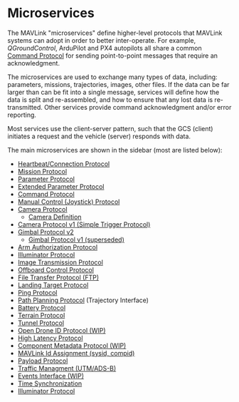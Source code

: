 # Microservices

The MAVLink "microservices" define higher-level protocols that MAVLink systems can adopt in order to better inter-operate. For example, *QGroundControl*, ArduPilot and PX4 autopilots all share a common [Command Protocol](../services/command.md) for sending point-to-point messages that require an acknowledgment.

The microservices are used to exchange many types of data, including: parameters, missions, trajectories, images, other files. If the data can be far larger than can be fit into a single message, services will define how the data is split and re-assembled, and how to ensure that any lost data is re-transmitted. Other services provide command acknowledgment and/or error reporting.

Most services use the client-server pattern, such that the GCS (client) initiates a request and the vehicle (server) responds with data.

The main microservices are shown in the sidebar (most are listed below):

- [Heartbeat/Connection Protocol](../services/heartbeat.md)
- [Mission Protocol](../services/mission.md)
- [Parameter Protocol](../services/parameter.md)
- [Extended Parameter Protocol](../services/parameter_ext.md)
- [Command Protocol](../services/command.md)
- [Manual Control (Joystick) Protocol](../services/manual_control.md)
- [Camera Protocol](../services/camera.md) 
  - [Camera Definition](../services/camera_def.md)
- [Camera Protocol v1 (Simple Trigger Protocol)](../services/camera_v1.md)
- [Gimbal Protocol v2](../services/gimbal_v2.md) 
  - [Gimbal Protocol v1 (superseded)](../services/gimbal.md)
- [Arm Authorization Protocol](../services/arm_authorization.md)
- [Illuminator Protocol](../services/illuminator.md)
- [Image Transmission Protocol](../services/image_transmission.md)
- [Offboard Control Protocol](../services/offboard_control.md)
- [File Transfer Protocol (FTP)](../services/ftp.md)
- [Landing Target Protocol](../services/landing_target.md)
- [Ping Protocol](../services/ping.md)
- [Path Planning Protocol](../services/trajectory.md) (Trajectory Interface)
- [Battery Protocol](../services/battery.md)
- [Terrain Protocol](../services/terrain.md)
- [Tunnel Protocol](../services/tunnel.md)
- [Open Drone ID Protocol (WIP)](../services/opendroneid.md)
- [High Latency Protocol](../services/high_latency.md)
- [Component Metadata Protocol (WIP)](../services/component_information.md)
- [MAVLink Id Assignment (sysid, compid)](../services/mavlink_id_assignment.md)
- [Payload Protocol](../services/payload.md)
- [Traffic Managment (UTM/ADS-B)](../services/traffic_management.md)
- [Events Interface (WIP)](../services/events.md)
- [Time Synchronization](../services/timesync.md)
- [Illuminator Protocol](../services/illuminator.md)
